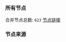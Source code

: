 ### 所有节点
合并节点总数: `623`
[节点链接](https://raw.githubusercontent.com/rzhy1/11/master/sub/sub_merge_base64.txt)

### 节点来源